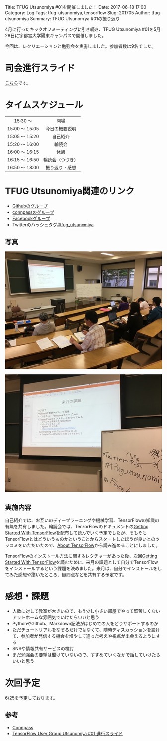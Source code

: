 Title: TFUG Utsunomiya #01を開催しました！
Date: 2017-06-18 17:00
Category: Log
Tags: tfug-utsunomiya, tensorflow
Slug: 201705
Author: tfug-utsunomiya
Summary: TFUG Utsunomiya #01の振り返り

4月に行ったキックオフミーティングに引き続き、TFUG Utsunomiya #01を5月28日に宇都宮大学陽東キャンパスで開催しました。

今回は、レクリエーションと勉強会を実施しました。参加者数は9名でした。

# 司会進行スライド

[こちら](https://www.slideshare.net/k-akimasa/tensorflow-user-group-utsunomiya-01)です。

# タイムスケジュール

|||
|:-:|:-:|
|15:30 〜 |開場|
|15:00 〜 15:05|今日の概要説明|
|15:05 〜 15:20|自己紹介|
|15:20 〜 16:00|輪読会|
|16:00 〜 16:15|休憩|
|16:15 〜 16:50|輪読会（つづき）|
|16:50 〜 18:00|振り返り・感想|

# TFUG Utsunomiya関連のリンク

* [Githubのグループ](https://github.com/tfug-utsunomiya)
* [connpassのグループ](https://tfug-utsunomiya.connpass.com/)
* [Facebookグループ](https://www.facebook.com/groups/762136920622347/)
* Twitterのハッシュタグ[#tfug_utsunomiya](https://twitter.com/hashtag/tfug_utsunomiya?src=hash)

## 写真

![01](/images/2017-05-28-01.jpg)

![02](/images/2017-05-28-02.jpg)

## 実施内容

自己紹介では、お互いのディープラーニングや機械学習、TensorFlowの知識の有無を共有しました。輪読会では、TensorFlowのドキュメントの[Getting Started With TensorFlow](https://www.tensorflow.org/get_started/get_started)を配布して読んでいく予定でしたが、そもそもTensorFlowとはどういうものかということからスタートしたほうが良いとのツッコミをいただいたので、[About TensorFlow](https://www.tensorflow.org/)から読み進めることにしました。

TensorFlowのインストール方法に関するレクチャーがあった後、次回[Getting Started With TensorFlow](https://www.tensorflow.org/get_started/get_started)を読むために、来月の課題として自分でTensorFlowをインストールするという課題を決めました。来月は、自分でインストールをしてみた感想や躓いたところ、疑問点などを共有する予定です。

# 感想・課題

* 人数に対して教室が大きいので、もう少し小さい部屋でやって堅苦しくないアットホームな雰囲気でいけたらいいと思う
* PythonやGithub、Markdown記法がはじめての人をどうサポートするのか
* ただチュートリアルをなぞるだけではなくて、随時ディスカッションを設けて、参加者が発信する機会を増やして違った考えや視点が出会えるようにする
* SNSや情報共有サービスの検討
* まだ勉強会の要望は聞けていないので、すすめていくなかで話していけたらいいと思う

# 次回予定

6/25を予定しております。

## 参考

* [Connpass](https://tfug-utsunomiya.connpass.com/event/57899/)
* [TensorFlow User Group Utsunomiya #01 進行スライド](https://www.slideshare.net/k-akimasa/tensorflow-user-group-utsunomiya-01)


